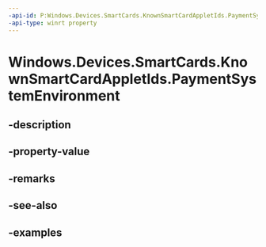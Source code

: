 ```yaml
---
-api-id: P:Windows.Devices.SmartCards.KnownSmartCardAppletIds.PaymentSystemEnvironment
-api-type: winrt property
---
```


<!-- Property syntax.
public IBuffer PaymentSystemEnvironment { get; }
-->

# Windows.Devices.SmartCards.KnownSmartCardAppletIds.PaymentSystemEnvironment

## -description

## -property-value

## -remarks

## -see-also

## -examples

